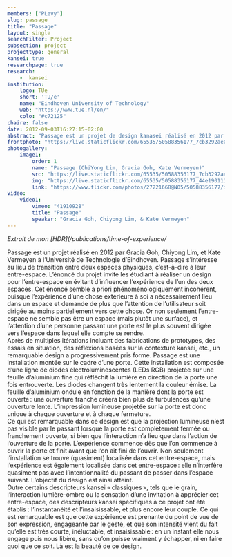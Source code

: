 ```yaml
---
members: ["PLevy"]
slug: passage
title: "Passage"
layout: single
searchFilter: Project
subsection: project
projecttype: general
kansei: true
researchpage: true
research: 
    -  kansei
institution:
    logo: TUe
    short: 'TU/e'
    name: "Eindhoven University of Technology"
    web: "https://www.tue.nl/en/"
    colo: "#c72125"
chaire: false
date: 2012-09-03T16:27:15+02:00
abstract: "Passage est un projet de design kanasei réalisé en 2012 par Gracia Goh, Chiyong Lim, et Kate Vermeyen à l’Université de Technologie d’Eindhoven."
frontphoto: "https://live.staticflickr.com/65535/50588356177_7cb3292ae0.jpg"
photogallery:
    image1:
        order: 1
        name: "Passage (ChiYong Lim, Gracia Goh, Kate Vermeyen)"
        src: "https://live.staticflickr.com/65535/50588356177_7cb3292ae0_q.jpg"
        img: "https://live.staticflickr.com/65535/50588356177_44e190111f_o.jpg"
        link: "https://www.flickr.com/photos/27221668@N05/50588356177/in/album-72157716601045922"
video:
    video1:
        vimeo: "41910928"
        title: "Passage"
        speaker: "Gracia Goh, Chiyong Lim, & Kate Vermeyen"
---
```



*Extrait de mon [HDR](/publications/time-of-experience/*

Passage est un projet réalisé en 2012 par Gracia Goh, Chiyong Lim, et Kate Vermeyen à l’Université de Technologie d’Eindhoven. Passage s’intéresse au lieu de transition entre deux espaces physiques, c’est-à-dire à leur entre-espace. L’énoncé du projet invite les étudiant à réaliser un design pour l’entre-espace en évitant d’influencer l’expérience de l’un des deux espaces. Cet énoncé semble a priori phénoménologiquement incohérent, puisque l’expérience d’une chose extérieure à soi a nécessairement lieu dans un espace et demande de plus que l’attention de l’utilisateur soit dirigée au moins partiellement vers cette chose. Or non seulement l’entre-espace ne semble pas être un espace (mais plutôt une surface), et l’attention d’une personne passant une porte est le plus souvent dirigée vers l’espace dans lequel elle compte se rendre.  
Après de multiples itérations incluant des fabrications de prototypes, des essais en situation, des réflexions basées sur la contexture kansei, etc., un remarquable design a progressivement pris forme. Passage est une installation montée sur le cadre d’une porte. Cette installation est composée d’une ligne de diodes électroluminescentes (LEDs RGB) projetée sur une feuille d’aluminium fine qui réfléchit la lumière en direction de la porte une fois entrouverte. Les diodes changent très lentement la couleur émise. La feuille d’aluminium ondule en fonction de la manière dont la porte est ouverte : une ouverture franche créera bien plus de turbulences qu’une ouverture lente. L’impression lumineuse projetée sur la porte est donc unique à chaque ouverture et à chaque fermeture.  
Ce qui est remarquable dans ce design est que la projection lumineuse n’est pas visible par le passant lorsque la porte est complètement fermée ou franchement ouverte, si bien que l’interaction n’a lieu que dans l’action de l’ouverture de la porte. L’expérience commence dès que l’on commence à ouvrir la porte et finit avant que l’on ait fini de l’ouvrir. Non seulement l’installation se trouve (quasiment) localisée dans cet entre-espace, mais l’expérience est également localisée dans cet entre-espace : elle n’interfère quasiment pas avec l’intentionnalité du passant de passer dans l’espace suivant. L’objectif du design est ainsi atteint.  
Outre certains descripteurs kansei « classiques », tels que le grain, l’interaction lumière-ombre ou la sensation d’une invitation à apprécier cet entre-espace, des descripteurs kansei spécifiques à ce projet ont été établis : l’instantanéité et l’insaisissable, et plus encore leur couple. Ce qui est remarquable est que cette expérience est prenante du point de vue de son expression, engageante par le geste, et que son intensité vient du fait qu’elle est très courte, inéluctable, et insaisissable : en un instant elle nous engage puis nous libère, sans qu’on puisse vraiment y échapper, ni en faire quoi que ce soit. Là est la beauté de ce design.
